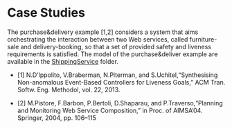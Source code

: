 # Case Studies

The purchase&delivery example [1,2] considers a system that aims orchestrating the interaction between two Web services, called furniture-sale and delivery-booking, so that a set of provided safety and liveness requirements is satisfied.
The model of the purchase&deliver example are available in the [ShippingService](ShippingService) folder.

* [1] N.D’Ippolito, V.Braberman, N.Piterman, and S.Uchitel,“Synthesising Non-anomalous Event-Based Controllers for Liveness Goals,” ACM Tran. Softw. Eng. Methodol, vol. 22, 2013.

* [2] M.Pistore, F.Barbon, P.Bertoli, D.Shaparau, and P.Traverso,“Planning and Monitoring Web Service Composition,” in Proc. of AIMSA’04. Springer, 2004, pp. 106–115
